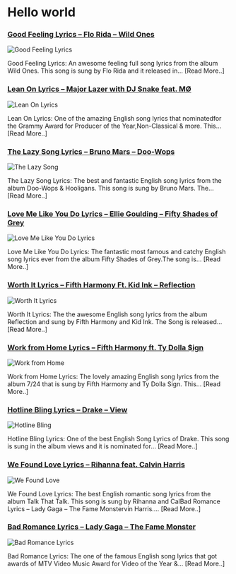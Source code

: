 # Hello world

### [Good Feeling Lyrics – Flo Rida – Wild Ones](http://catchylyrics.net/2017/04/good-feeling-lyrics/)
![Good Feeling Lyrics](http://catchylyrics.net/wp-content/uploads/2017/03/Good-Feeling-Lyrics.jpg)

Good Feeling Lyrics: An awesome feeling full song lyrics from the album Wild Ones.
This song is sung by Flo Rida and it released in… [Read More..]

### [Lean On Lyrics – Major Lazer with DJ Snake feat. MØ](http://catchylyrics.net/2017/04/lean-on-lyrics/)
![Lean On Lyrics](http://catchylyrics.net/wp-content/uploads/2017/03/Lean-On-Lyrics.jpg)

Lean On Lyrics: One of the amazing English song lyrics that nominatedfor the Grammy Award for
Producer of the Year,Non-Classical & more. This… [Read More..]

### [The Lazy Song Lyrics – Bruno Mars – Doo-Wops](http://catchylyrics.net/2017/04/the-lazy-song-lyrics/)
![The Lazy Song](http://catchylyrics.net/wp-content/uploads/2017/03/The-Lazy-Song-Lyrics.jpg)

The Lazy Song Lyrics: The best and fantastic English song lyrics from the album Doo-Wops & Hooligans.
This song is sung by Bruno Mars. The… [Read More..]

### [Love Me Like You Do Lyrics – Ellie Goulding – Fifty Shades of Grey](http://catchylyrics.net/2017/04/love-me-like-you-do-lyrics/)
![Love Me Like You Do Lyrics](http://catchylyrics.net/wp-content/uploads/2017/03/Love-Me-Like-You-Do-Lyrics.jpg)

Love Me Like You Do Lyrics: The fantastic most famous and catchy English song lyrics ever
from the album Fifty Shades of Grey.The song is… [Read More..]

### [Worth It Lyrics – Fifth Harmony Ft. Kid Ink – Reflection](http://catchylyrics.net/2017/04/worth-it-lyrics/)
![Worth It Lyrics](http://catchylyrics.net/wp-content/uploads/2017/03/Worth-It-Lyrics.jpg)

Worth It Lyrics: The the awesome English song lyrics from the album Reflection and sung
by Fifth Harmony and Kid Ink. The Song is released… [Read More..]

### [Work from Home Lyrics – Fifth Harmony ft. Ty Dolla $ign](http://catchylyrics.net/2017/04/work-from-home-lyrics/)
![Work from Home](http://catchylyrics.net/wp-content/uploads/2017/03/Work-from-Home-Lyrics.jpg)

Work from Home Lyrics: The lovely amazing English song lyrics from the album 7/24
that is sung by Fifth Harmony and Ty Dolla Sign. This… [Read More..]

### [Hotline Bling Lyrics – Drake – View](http://catchylyrics.net/2017/04/hotline-bling-lyrics/)
![Hotline Bling](http://catchylyrics.net/wp-content/uploads/2017/03/Hotline-Bling-Lyrics.jpg)

Hotline Bling Lyrics: One of the best English Song Lyrics of Drake. This song is sung
in the album views and it is nominated for… [Read More..]

### [We Found Love Lyrics – Rihanna feat. Calvin Harris](http://catchylyrics.net/2017/03/we-found-love-lyrics/)
![We Found Love](http://catchylyrics.net/wp-content/uploads/2017/03/Rihanna-We-Found-Love-Lyrics.jpg)

We Found Love Lyrics: The best English romantic song lyrics from the album Talk That Talk.
This song is sung by Rihanna and CalBad Romance Lyrics – Lady Gaga – The Fame Monstervin Harris…. [Read More..]

### [Bad Romance Lyrics – Lady Gaga – The Fame Monster](http://catchylyrics.net/2017/03/bad-romance-lyrics/)
![Bad Romance Lyrics](http://catchylyrics.net/wp-content/uploads/2017/03/Lady-Gaga-Bad-Romance-Lyrics.jpg)

Bad Romance Lyrics: The one of the famous English song lyrics that got awards of MTV Video
Music Award for Video of the Year &… [Read More..]

